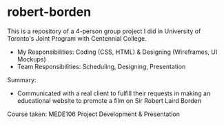 # robert-borden

This is a repository of a 4-person group project I did in University of Toronto's Joint Program with Centennial College.

- My Responsibilities: Coding (CSS, HTML) & Designing (Wireframes, UI Mockups)
- Team Responsibilities: Scheduling, Designing, Presentation

Summary:
- Communicated with a real client to fulfill their requests in making an educational website to promote a film on Sir Robert Laird Borden

Course taken: MEDE106 Project Development & Presentation

